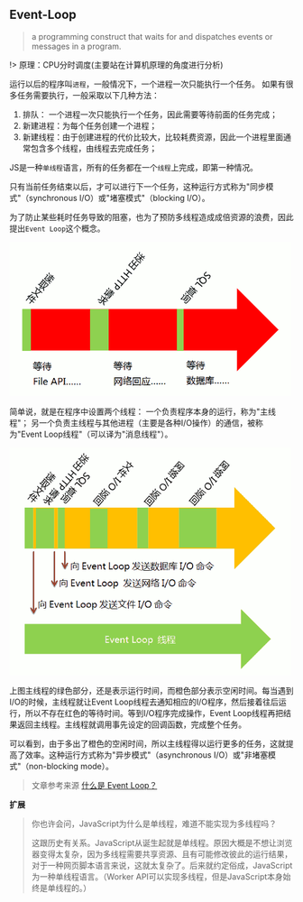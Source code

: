 ## Event-Loop <!-- {docsify-ignore} -->

> a programming construct that waits for and dispatches events or messages in a program.

!> 原理：CPU分时调度(主要站在计算机原理的角度进行分析)

运行以后的程序叫`进程`，一般情况下，一个进程一次只能执行一个任务。
如果有很多任务需要执行，一般采取以下几种方法：
1. 排队： 一个进程一次只能执行一个任务，因此需要等待前面的任务完成；
1. 新建进程：为每个任务创建一个进程；
1. 新建线程：由于创建进程的代价比较大，比较耗费资源，因此一个进程里面通常包含多个线程，由线程去完成任务；

JS是一种`单线程`语言，所有的任务都在一个`线程`上完成，即第一种情况。

只有当前任务结束以后，才可以进行下一个任务，这种运行方式称为"同步模式"（synchronous I/O）或"堵塞模式"（blocking I/O）。

为了防止某些耗时任务导致的阻塞，也为了预防多线程造成成倍资源的浪费，因此提出`Event Loop`这个概念。

![Event loop](media/event-loop-block.png )

简单说，就是在程序中设置两个线程：
一个负责程序本身的运行，称为"主线程"；
另一个负责主线程与其他进程（主要是各种I/O操作）的通信，被称为"Event Loop线程"（可以译为"消息线程"）。

![Event loop](media/event-loop.png )

上图主线程的绿色部分，还是表示运行时间，而橙色部分表示空闲时间。每当遇到I/O的时候，主线程就让Event Loop线程去通知相应的I/O程序，然后接着往后运行，所以不存在红色的等待时间。等到I/O程序完成操作，Event Loop线程再把结果返回主线程。主线程就调用事先设定的回调函数，完成整个任务。

可以看到，由于多出了橙色的空闲时间，所以主线程得以运行更多的任务，这就提高了效率。这种运行方式称为"异步模式"（asynchronous I/O）或"非堵塞模式"（non-blocking mode）。


> 文章参考来源 [什么是 Event Loop？](http://www.ruanyifeng.com/blog/2013/10/event_loop.html)

**扩展**

> 你也许会问，JavaScript为什么是单线程，难道不能实现为多线程吗？
>
>这跟历史有关系。JavaScript从诞生起就是单线程。原因大概是不想让浏览器变得太复杂，因为多线程需要共享资源、且有可能修改彼此的运行结果，对于一种网页脚本语言来说，这就太复杂了。后来就约定俗成，JavaScript为一种单线程语言。（Worker API可以实现多线程，但是JavaScript本身始终是单线程的。）